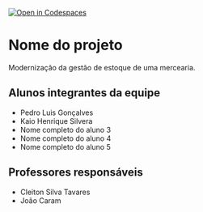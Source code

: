 [![Open in Codespaces](https://classroom.github.com/assets/launch-codespace-f4981d0f882b2a3f0472912d15f9806d57e124e0fc890972558857b51b24a6f9.svg)](https://classroom.github.com/open-in-codespaces?assignment_repo_id=10156166)

# Nome do projeto

Modernização da gestão de estoque de uma mercearia.

## Alunos integrantes da equipe

- Pedro Luis Gonçalves
- Kaio Henrique Silvera
- Nome completo do aluno 3
- Nome completo do aluno 4
- Nome completo do aluno 5

## Professores responsáveis

- Cleiton Silva Tavares
- João Caram
